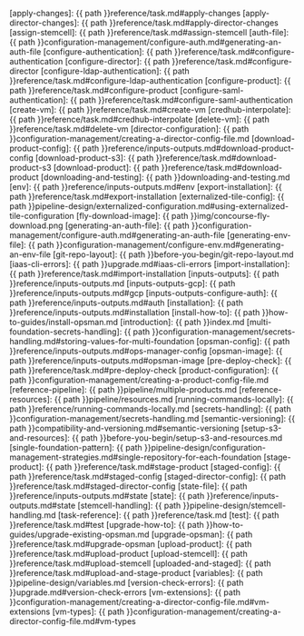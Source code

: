 
[apply-changes]: {{ path }}reference/task.md#apply-changes
[apply-director-changes]: {{ path }}reference/task.md#apply-director-changes
[assign-stemcell]: {{ path }}reference/task.md#assign-stemcell
[auth-file]: {{ path }}configuration-management/configure-auth.md#generating-an-auth-file
[configure-authentication]: {{ path }}reference/task.md#configure-authentication
[configure-director]: {{ path }}reference/task.md#configure-director
[configure-ldap-authentication]: {{ path }}reference/task.md#configure-ldap-authentication
[configure-product]: {{ path }}reference/task.md#configure-product
[configure-saml-authentication]: {{ path }}reference/task.md#configure-saml-authentication
[create-vm]: {{ path }}reference/task.md#create-vm
[credhub-interpolate]: {{ path }}reference/task.md#credhub-interpolate
[delete-vm]:  {{ path }}reference/task.md#delete-vm
[director-configuration]: {{ path }}configuration-management/creating-a-director-config-file.md
[download-product-config]: {{ path }}reference/inputs-outputs.md#download-product-config
[download-product-s3]: {{ path }}reference/task.md#download-product-s3
[download-product]: {{ path }}reference/task.md#download-product
[downloading-and-testing]: {{ path }}downloading-and-testing.md
[env]: {{ path }}reference/inputs-outputs.md#env
[export-installation]: {{ path }}reference/task.md#export-installation
[externalized-tile-config]: {{ path }}pipeline-design/externalized-configuration.md#using-externalized-tile-configuration
[fly-download-image]: {{ path }}img/concourse-fly-download.png
[generating-an-auth-file]: {{ path }}configuration-management/configure-auth.md#generating-an-auth-file
[generating-env-file]: {{ path }}configuration-management/configure-env.md#generating-an-env-file
[git-repo-layout]: {{ path }}before-you-begin/git-repo-layout.md
[iaas-cli-errors]: {{ path }}upgrade.md#iaas-cli-errors
[import-installation]: {{ path }}reference/task.md#import-installation
[inputs-outputs]: {{ path }}reference/inputs-outputs.md
[inputs-outputs-gcp]: {{ path }}reference/inputs-outputs.md#gcp
[inputs-outputs-configure-auth]: {{ path }}reference/inputs-outputs.md#auth
[installation]: {{ path }}reference/inputs-outputs.md#installation
[install-how-to]: {{ path }}how-to-guides/install-opsman.md
[introduction]: {{ path }}index.md
[multi-foundation-secrets-handling]: {{ path }}configuration-management/secrets-handling.md#storing-values-for-multi-foundation
[opsman-config]: {{ path }}reference/inputs-outputs.md#ops-manager-config
[opsman-image]: {{ path }}reference/inputs-outputs.md#opsman-image
[pre-deploy-check]: {{ path }}reference/task.md#pre-deploy-check
[product-configuration]: {{ path }}configuration-management/creating-a-product-config-file.md
[reference-pipeline]: {{ path }}pipeline/multiple-products.md
[reference-resources]: {{ path }}pipeline/resources.md
[running-commands-locally]: {{ path }}reference/running-commands-locally.md
[secrets-handling]: {{ path }}configuration-management/secrets-handling.md
[semantic-versioning]: {{ path }}compatibility-and-versioning.md#semantic-versioning
[setup-s3-and-resources]: {{ path }}before-you-begin/setup-s3-and-resources.md
[single-foundation-pattern]: {{ path }}pipeline-design/configuration-management-strategies.md#single-repository-for-each-foundation
[stage-product]: {{ path }}reference/task.md#stage-product
[staged-config]: {{ path }}reference/task.md#staged-config
[staged-director-config]: {{ path }}reference/task.md#staged-director-config
[state-file]: {{ path }}reference/inputs-outputs.md#state
[state]: {{ path }}reference/inputs-outputs.md#state
[stemcell-handling]: {{ path }}pipeline-design/stemcell-handling.md
[task-reference]: {{ path }}reference/task.md
[test]: {{ path }}reference/task.md#test
[upgrade-how-to]: {{ path }}how-to-guides/upgrade-existing-opsman.md
[upgrade-opsman]: {{ path }}reference/task.md#upgrade-opsman
[upload-product]: {{ path }}reference/task.md#upload-product
[upload-stemcell]: {{ path }}reference/task.md#upload-stemcell
[uploaded-and-staged]: {{ path }}reference/task.md#upload-and-stage-product
[variables]: {{ path }}pipeline-design/variables.md
[version-check-errors]: {{ path }}upgrade.md#version-check-errors
[vm-extensions]: {{ path }}configuration-management/creating-a-director-config-file.md#vm-extensions
[vm-types]: {{ path }}configuration-management/creating-a-director-config-file.md#vm-types

